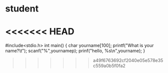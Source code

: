# student

<<<<<<< HEAD
=======
#include<stdio.h>
int main()
{
 char yourname[100];
 printf("What is your name?\t");
 scanf("%",yournamep);
 prinf("hello, %s\n",yourname);
 }
>>>>>>> a49f6763692cf2040e05e578e35c559a0b5f0fa2

